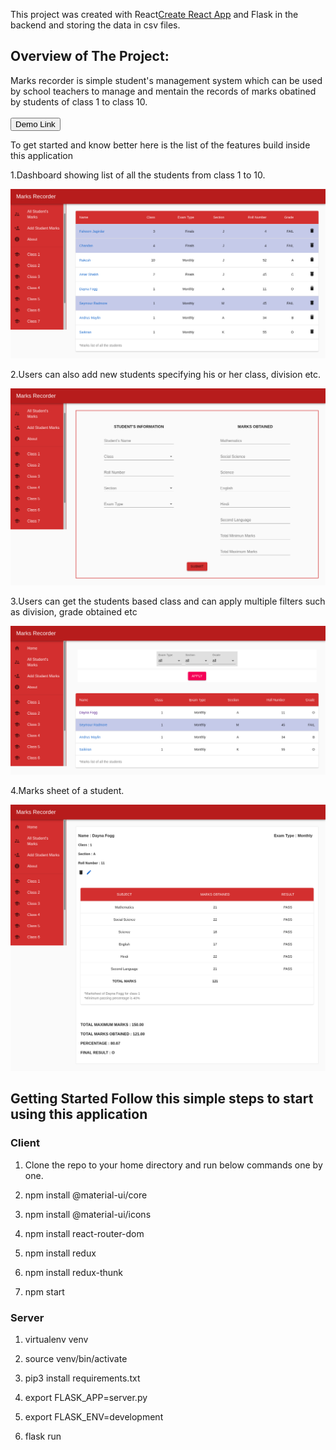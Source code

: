 This project was created  with  React[Create React App](https://github.com/facebook/create-react-app)
and Flask in the backend and storing the data in csv files.


## Overview of The Project:
Marks recorder is simple student's management system which can be used by school teachers to manage and mentain the records of marks obatined by students of class 1 to class 10.
<br>
<br>
<a href =  "http://marksrecorder.smullalkar.tech">
  <button style = "background:red,padding:5px">Demo Link</button>
</a>

To get started and know better here is the list of the features build inside this application

1.Dashboard showing list of all the students from class 1 to 10.
<p> <img src  = "/marks_recorder/public/allstudents.png"> </p>

2.Users can also add new students specifying his or her class, division etc.
<p> <img src  = "/marks_recorder/public/addstudentform.png"> </p>

3.Users can get the students based class and can apply multiple filters such as division, grade obtained etc
<p> <img src  = "/marks_recorder/public/class.png"> </p>

4.Marks sheet of a student.
<p> <img src  = "/marks_recorder/public/markscard.png"> </p>

## Getting Started Follow this simple steps to start using this application

### Client

1.   Clone the repo to your home directory and run below commands one by one.

2.   npm install @material-ui/core

3.   npm install @material-ui/icons

4.   npm install react-router-dom

5.   npm install redux

6.   npm install redux-thunk

7.   npm start

### Server

1.   virtualenv venv

2.   source venv/bin/activate

3.   pip3 install requirements.txt

4.   export FLASK_APP=server.py

5.   export FLASK_ENV=development

4.   flask run

